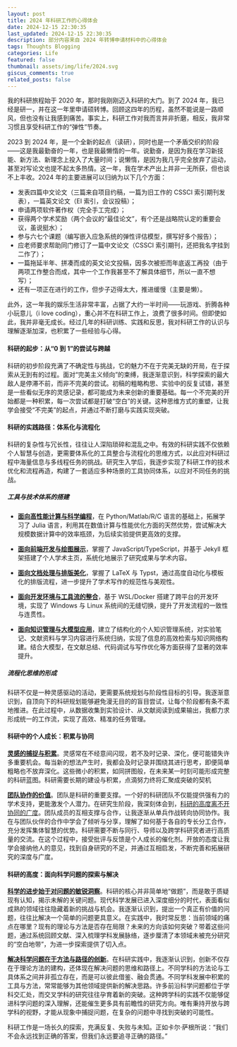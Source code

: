 ```yaml
---
layout: post
title: 2024 年科研工作的心得体会
date: 2024-12-15 22:30:35
last_updated: 2024-12-15 22:30:35
description: 部分内容来自 2024 年转博申请材料中的心得体会
tags: Thoughts Blogging
categories: Life
featured: false
thumbnail: assets/img/life/2024.svg
giscus_comments: true
related_posts: false
---
```


我的科研旅程始于 2020 年，那时我刚刚迈入科研的大门。到了 2024 年，我已经是研一，并在这一年里申请硕转博。回顾这四年的历程，虽然不能说是一路顺风，但也没有让我感到痛苦。事实上，科研工作对我而言并非折磨，相反，我非常习惯且享受科研工作的“弹性”节奏。

2023 到 2024 年，是一个全新的起点（读研），同时也是一个矛盾交织的阶段——这是我最勤奋的一年，也是我最懒惰的一年。说勤奋，是因为我在学习新技能、新方法、新理念上投入了大量时间；说懒惰，是因为我几乎完全放弃了运动，甚至对写论文也提不起太多热情。这一年，我在学术产出上并非一无所获，但也谈不上丰收。2024 年的主要进展可以归纳为以下几个方面：

- 发表四篇中文论文（三篇来自项目约稿，一篇为旧工作的 CSSCI 索引期刊发表），一篇英文论文（EI 索引，会议投稿）；
- 申请两项软件著作权（完全手工完成）；
- 获得两个学术奖励（两个会议的“最佳论文”，有个还是战略院认定的重要会议，虽说挺水）；
- 参与六七个课题（编写嵌入应急系统的弹性评估模型，撰写好多个报告）；
- 应老师要求帮助同门修订了一篇中文论文（CSSCI 索引期刊，还把我名字挂到二作了）；
- 一篇拖延半年、拼凑而成的英文论文投稿，因多次被拒而年底返工再投（由于两项工作整合而成，其中一个工作我甚至不了解具体细节，所以一直不想写）；
- 还有一项正在进行的工作，但步子迈得太大，推进缓慢（主要是懒）。

此外，这一年我的娱乐生活非常丰富，占据了大约一半时间——玩游戏、折腾各种小玩意儿（i love coding），重心并不在科研工作上，浪费了很多时间。但即使如此，我并非毫无成长。经过几年的科研训练、实践和反思，我对科研工作的认识与理解逐渐加深，也积累了一些经验与心得。

#### 科研的起步：从“0 到 1”的尝试与跨越

科研的初步阶段充满了不确定性与挑战，它的魅力不在于完美无缺的开局，在于探索从无到有的过程。面对“完美主义倾向”的束缚，我逐渐意识到，科学探索的最大敌人是停滞不前，而非不完美的尝试。初稿的粗略构思、实验中的反复试错，甚至是一些看似无序的灵感记录，都可能成为未来创新的重要基础。每一个不完美的开始都是一种积累，每一次尝试都是打破“空白”的关键。这种思维方式的重塑，让我学会接受“不完美”的起点，并通过不断打磨与实践实现突破。

#### 科研的实践路径：体系化与流程化

科研的复杂性与冗长性，往往让人深陷琐碎和混乱之中。有效的科研实践不仅依赖个人智慧与创造，更需要体系化的工具整合与流程化的思维方式，以此应对科研过程中海量信息与多线程任务的挑战。研究生入学后，我逐步实现了科研工作的技术优化和流程再造，构建了一套适应多种场景的工具协同体系，以应对不同任务的挑战。

##### 工具与技术体系的搭建

- **<u>面向高性能计算与科学编程</u>**，在 Python/Matlab/R/C 语言的基础上，拓展学习了 Julia 语言，利用其在数值计算与性能优化方面的天然优势，尝试解决大规模数据计算中的效率瓶颈，为后续实验提供更高效的支撑。

- **<u>面向前端开发与绘图展示</u>**，掌握了 JavaScript/TypeScript，并基于 Jekyll 框架搭建了个人学术主页，系统化地展示了研究成果与学术内容。

- **<u>面向文档处理与排版美化</u>**，掌握了 LaTeX 与 Typst，通过高度自动化与模板化的排版流程，进一步提升了学术写作的规范性与美观性。

- **<u>面向开发环境与工具流的整合</u>**，基于 WSL/Docker 搭建了跨平台的开发环境，实现了 Windows 与 Linux 系统间的无缝切换，提升了开发流程的一致性与连贯性。

- **<u>面向知识管理与大模型应用</u>**，建立了结构化的个人知识管理系统，对实验笔记、文献资料与学习内容进行系统归纳，实现了信息的高效检索与知识网络构建。结合大模型，在文献总结、代码调试与写作优化等方面获得了显著的效率提升。

##### 流程化思维的形成

科研不仅是一种灵感驱动的活动，更需要系统规划与阶段性目标的引导。我逐渐意识到，自顶向下的科研规划能够避免漫无目的的盲目尝试，让每个阶段都有条不紊地推进。在此过程中，从数据收集到实验设计、从文献阅读到成果输出，我都力求形成统一的工作流，实现了高效、精准的任务管理。

#### 科研中的个人成长：积累与协同

**<u>灵感的捕捉与积累</u>**。灵感常在不经意间闪现，若不及时记录、深化，便可能错失许多重要机会。每当新的想法产生时，我都会及时记录并围绕其进行思考，即便简单粗略也不放弃深化。这些微小的积累，如同拼图般，在未来某一时刻可能形成完整的科研蓝图。科研需要长期的建设与积累，点滴努力终将汇聚成突破的契机

**<u>团队协作的价值</u>**。团队是科研的重要支撑。一个好的科研团队不仅能提供强有力的学术支持，更能激发个人潜力。在研究生阶段，我深刻体会到，<u>科研的高度离不开协同的广度</u>。团队成员的互相支撑与合作，让我逐渐从单兵作战转向协同协作。我在与团队伙伴的合作中学会了倾听与分享，理解了如何基于各自的专长分工合作，充分发挥集体智慧的优势。科研需要不断与同行、导师以及跨学科研究者进行高质量的交流。在这个过程中，接受批评与反馈是个人成长的催化剂。开放的态度让我学会接纳他人的意见，找到自身研究的不足，并通过互相启发，不断完善和拓展研究的深度与广度。

#### 科研的高度：面向科学问题的探索与解决

**<u>科学的进步始于对问题的敏锐洞察</u>**。科研的核心并非简单地“做题”，而是敢于质疑现有认知，揭示未解的关键问题。现代科学发展已进入深度细分的时代，表面看似成熟的领域往往隐藏着新的挑战与机会。我逐渐认识到，提出一个真正有价值的问题，往往比解决一个简单的问题更具意义。在实践中，我时常反思：当前领域的痛点在哪里？现有的理论与方法是否存在局限？未来的方向该如何突破？带着这些问题，通过系统回顾文献、深入梳理学科发展脉络，逐步厘清了本领域未被充分研究的“空白地带”，为进一步探索提供了切入点。

**<u>解决科学问题在于方法与路径的创新</u>**。在科研实践中，我逐渐认识到，创新不仅存在于理论方法的建构，还体现在解决问题的思维和路径上。不同学科的方法论与工具体系之间并非孤立存在，而是可以彼此借鉴、融会贯通。不同学科发展中积累的工具与方法，常常能够为其他领域提供新的解决思路。许多前沿科学问题都位于学科交汇处，而交叉学科的研究往往孕育着新的突破。这种跨学科的实践不仅能够促进科学问题的深入理解，还能催生更多具有前瞻性的研究方向。唯有秉持开放与跨学科的视野，才能从现象中捕捉问题，在复杂的问题中寻找到突破的可能性。

科研工作是一场长久的探索，充满反复、失败与未知。正如卡尔·萨根所说：“我们不会永远找到正确的答案，但我们永远要追寻正确的路径。”
